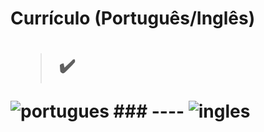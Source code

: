 <h1> Currículo (Português/Inglês) <h1> 

  > ✔️

![portugues](https://user-images.githubusercontent.com/79876042/148284980-190df290-c7d0-4054-900e-257eace88d80.png)
     ### ----
![ingles](https://user-images.githubusercontent.com/79876042/148285178-119dc2ed-f9d2-443c-86aa-618bf514084c.png)
